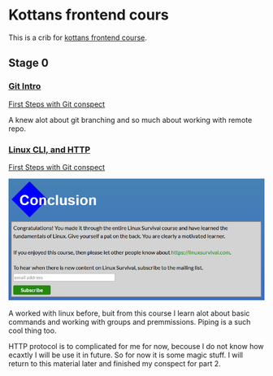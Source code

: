 # Kottans frontend cours

This is a crib for [kottans frontend course](https://kottans.org/frontend/). 

## Stage 0

### [Git Intro](https://kottans.org/frontend/tasks/git-intro.html)

[First Steps with Git conspect](lessons/st0ls1_Git.md)

A knew alot about git branching and so much about working with remote repo. 

### [Linux CLI, and HTTP](https://kottans.org/frontend/tasks/linux-cli-http.html)

[First Steps with Git conspect](lessons/st0ls2_Linux.md)

![finished Linux Survival course](images/task_linux_cli/linux_survival_finished.png)

A worked with linux before, buit from this course I learn alot about basic commands and working with groups and
premmissions. Piping is a such cool thing too. 

HTTP protocol is to complicated for me for now, becouse I do not know how ecaxtly I will be use it in future.
So for now it is some magic stuff. I will return to this material later and finished my conspect for part 2. 


